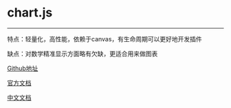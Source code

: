 # chart.js

---

特点：轻量化，高性能，依赖于canvas，有生命周期可以更好地开发插件

缺点：对数学精准显示方面略有欠缺，更适合用来做图表

[Github地址](https://github.com/chartjs/Chart.js)

[官方文档](https://www.chartjs.org/)

[中文文档](https://chartjs.cn/docs/latest/)




